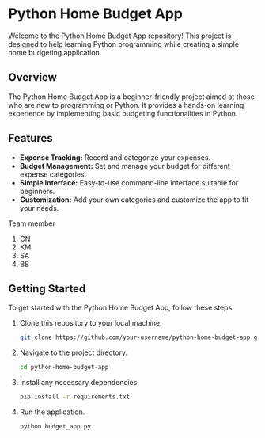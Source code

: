 # Python Home Budget App

Welcome to the Python Home Budget App repository! This project is designed to help learning Python programming while creating a simple home budgeting application.

## Overview

The Python Home Budget App is a beginner-friendly project aimed at those who are new to programming or Python. It provides a hands-on learning experience by implementing basic budgeting functionalities in Python.

## Features

- **Expense Tracking:** Record and categorize your expenses.
- **Budget Management:** Set and manage your budget for different expense categories.
- **Simple Interface:** Easy-to-use command-line interface suitable for beginners.
- **Customization:** Add your own categories and customize the app to fit your needs.


Team member
1. CN
2. KM
3. SA
4. BB

## Getting Started

To get started with the Python Home Budget App, follow these steps:

1. Clone this repository to your local machine.
   ```bash
   git clone https://github.com/your-username/python-home-budget-app.git

2. Navigate to the project directory.
    ```bash
   cd python-home-budget-app

3. Install any necessary dependencies.
    ```bash
   pip install -r requirements.txt

4. Run the application.
   ```bash
   python budget_app.py
